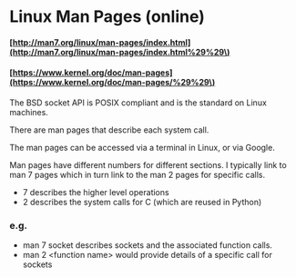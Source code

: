 # **Linux Man Pages \(online\)**

#### [http://man7.org/linux/man-pages/index.html](http://man7.org/linux/man-pages/index.html%29%29\)

#### [https://www.kernel.org/doc/man-pages](https://www.kernel.org/doc/man-pages/%29%29\)

The BSD socket API is POSIX compliant and is the standard on Linux machines.

There are man pages that describe each system call.

The man pages can be accessed via a terminal in Linux, or via Google.

Man pages have different numbers for different sections. I typically link to man 7 pages which in turn link to the man 2 pages for specific calls.

* 7 describes the higher level operations
* 2 describes the system calls for C \(which are reused in Python\)

### e.g.

* man 7 socket describes sockets and the associated function calls.
* man 2 &lt;function name&gt; would provide details of a specific call for sockets



